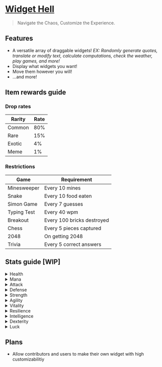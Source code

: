 # [**Widget Hell**](https://widget-hell.vercel.app/)
> Navigate the Chaos, Customize the Experience.

## **Features**
- A versatile array of draggable widgets! _EX: Randomly generate quotes, translate or modify text, calculate computations, check the weather, play games, and more!_
- Display what widgets you want!
- Move them however you will!
- ...and more!

## **Item rewards guide**
### Drop rates
| Rarity | Rate |
| --- | --- |
| Common | 80% |
| Rare | 15% |
| Exotic | 4% |
| Meme | 1% |

### Restrictions
| Game | Requirement |
| --- | --- |
| Minesweeper | Every 10 mines |
| Snake | Every 10 food eaten |
| Simon Game | Every 7 guesses |
| Typing Test | Every 40 wpm |
| Breakout | Every 100 bricks destroyed |
| Chess | Every 5 pieces captured |
| 2048 | On getting 2048 |
| Trivia | Every 5 correct answers |

## **Stats guide [WIP]**
<details>
    <summary>Health</summary>

Health rounds down.
| Heart | Hits |
| --- | --- |
| ![heart 1](https://github.com/KyleBuii/Widget-Hell/tree/main/public/images/hearts/heart1.png) | 1 |
| ![heart 2](https://github.com/KyleBuii/Widget-Hell/tree/main/public/images/hearts/heart2.png) | 5 |
| ![heart 3](https://github.com/KyleBuii/Widget-Hell/tree/main/public/images/hearts/heart3.png) | 10 |
| ![heart 4](https://github.com/KyleBuii/Widget-Hell/tree/main/public/images/hearts/heart4.png) | 15 |
| ![heart 5](https://github.com/KyleBuii/Widget-Hell/tree/main/public/images/hearts/heart5.png) | 20|
| ![heart 6](https://github.com/KyleBuii/Widget-Hell/tree/main/public/images/hearts/heart6.png) | 25 |
| ![heart 7](https://github.com/KyleBuii/Widget-Hell/tree/main/public/images/hearts/heart7.png) | 30 |
| ![heart 8](https://github.com/KyleBuii/Widget-Hell/tree/main/public/images/hearts/heart8.png) | 35 |
| ![heart 9](https://github.com/KyleBuii/Widget-Hell/tree/main/public/images/hearts/heart9.png) | 40 |
| ![heart 10](https://github.com/KyleBuii/Widget-Hell/tree/main/public/images/hearts/heart10.png) | 45 |
| ![heart 11](https://github.com/KyleBuii/Widget-Hell/tree/main/public/images/hearts/heart11.png) | 50 |
| ![heart 12](https://github.com/KyleBuii/Widget-Hell/tree/main/public/images/hearts/heart12.png) | 55 |
| ![heart 13](https://github.com/KyleBuii/Widget-Hell/tree/main/public/images/hearts/heart13.png) | 60 |

| Game |  |
| --- | --- |
| Minesweeper | Allows tanking a mine for every 10 |
| Snake | Allows tanking the wall for every 10 |
| Simon Game | Allows surviving an incorrect guess for every 10 |
| Typing Test | N/A |
| Breakout | Allows the ball to bounce off the bottom for every 10 |
| Chess | N/A |
| 2048 | N/A |
| Trivia | Allows a wrong guess for every 10 |
</details>
<details>
    <summary>Mana</summary>

| Game | Requirement |
| --- | --- |
| Minesweeper | N/A |
| Snake | N/A |
| Simon Game | N/A |
| Typing Test | N/A |
| Breakout | N/A |
| Chess | N/A |
| 2048 | N/A |
| Trivia | N/A |
</details>
<details>
    <summary>Attack</summary>

| Game | Requirement |
| --- | --- |
| Minesweeper | N/A |
| Snake | N/A |
| Simon Game | N/A |
| Typing Test | N/A |
| Breakout | N/A |
| Chess | N/A |
| 2048 | N/A |
| Trivia | N/A |
</details>
<details>
    <summary>Defense</summary>

| Game | Requirement |
| --- | --- |
| Minesweeper | N/A |
| Snake | N/A |
| Simon Game | N/A |
| Typing Test | N/A |
| Breakout | N/A |
| Chess | N/A |
| 2048 | N/A |
| Trivia | N/A |
</details>
<details>
    <summary>Strength</summary>

| Game | Requirement |
| --- | --- |
| Minesweeper | N/A |
| Snake | N/A |
| Simon Game | N/A |
| Typing Test | N/A |
| Breakout | N/A |
| Chess | N/A |
| 2048 | N/A |
| Trivia | N/A |
</details>
<details>
    <summary>Agility</summary>

| Game | Requirement |
| --- | --- |
| Minesweeper | N/A |
| Snake | N/A |
| Simon Game | N/A |
| Typing Test | N/A |
| Breakout | N/A |
| Chess | N/A |
| 2048 | N/A |
| Trivia | N/A |
</details>
<details>
    <summary>Vitality</summary>

| Game | Requirement |
| --- | --- |
| Minesweeper | N/A |
| Snake | N/A |
| Simon Game | N/A |
| Typing Test | N/A |
| Breakout | N/A |
| Chess | N/A |
| 2048 | N/A |
| Trivia | N/A |
</details>
<details>
    <summary>Resilience</summary>

| Game | Requirement |
| --- | --- |
| Minesweeper | N/A |
| Snake | N/A |
| Simon Game | N/A |
| Typing Test | N/A |
| Breakout | N/A |
| Chess | N/A |
| 2048 | N/A |
| Trivia | N/A |
</details>
<details>
    <summary>Intelligence</summary>

| Game | Requirement |
| --- | --- |
| Minesweeper | N/A |
| Snake | N/A |
| Simon Game | N/A |
| Typing Test | N/A |
| Breakout | N/A |
| Chess | N/A |
| 2048 | N/A |
| Trivia | N/A |
</details>
<details>
    <summary>Dexterity</summary>

| Game | Requirement |
| --- | --- |
| Minesweeper | N/A |
| Snake | N/A |
| Simon Game | N/A |
| Typing Test | N/A |
| Breakout | N/A |
| Chess | N/A |
| 2048 | N/A |
| Trivia | N/A |
</details>
<details>
    <summary>Luck</summary>

| Game | Requirement |
| --- | --- |
| Minesweeper | N/A |
| Snake | N/A |
| Simon Game | N/A |
| Typing Test | N/A |
| Breakout | N/A |
| Chess | N/A |
| 2048 | N/A |
</details>

## **Plans**
- Allow contributors and users to make their own widget with high customizabilitiy